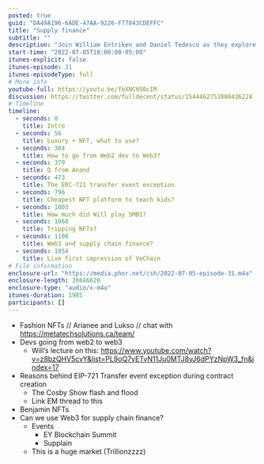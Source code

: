 ```yaml
---
posted: true
guid: "DA49A196-6ADE-47AA-9226-F77843CDEFFC"
title: "Supply finance"
subtitle: ""
description: "Join William Entriken and Daniel Tedesco as they explore the intersection of NFTs and luxury goods, the challenges of transitioning from web2 to web3 development, and the potential of using web3 technology in supply chain finance. They also discuss the ERC-721 transfer event exception and the cheapest NFT platform for teaching kids."
start-time: "2022-07-05T18:00:00-05:00"
itunes-explicit: false
itunes-episode: 31
itunes-episodeType: full
# More info
youtube-full: https://youtu.be/fbXNCH50cIM
discussion: https://twitter.com/fulldecent/status/1544462753888436224
# Timeline
timeline:
  - seconds: 0
    title: Intro
  - seconds: 56
    title: Luxury + NFT, what to use?
  - seconds: 304
    title: How to go from Web2 dev to Web3?
  - seconds: 379
    title: Q from Anand
  - seconds: 473
    title: The ERC-721 transfer event exception
  - seconds: 796
    title: Cheapest NFT platform to teach kids?
  - seconds: 1003
    title: How much did Will play SMB1?
  - seconds: 1068
    title: Tripping NFTs?
  - seconds: 1108
    title: Web3 and supply chain finance?
  - seconds: 1854
    title: Live first impression of VeChain
# File information
enclosure-url: "https://media.phor.net/csh/2022-07-05-episode-31.m4a"
enclosure-length: 39846620
enclosure-type: "audio/x-m4a"
itunes-duration: 1985
participants: []
---
```

<!--end of quick notes-->

- Fashion NFTs // Arianee and Lukso // chat with https://metatechsolutions.ca/team/
- Devs going from web2 to web3
  - Will’s lecture on this: https://www.youtube.com/watch?v=z8bzQHV5cvY&list=PL9oQ7yETvN11Ju0MTJ8yJ6dPYzNpW3_fn&index=17
- Reasons behind EIP-721 Transfer event exception during contract creation
  - The Cosby Show flash and flood
  - Link EM thread to this
- Benjamin NFTs
- Can we use Web3 for supply chain finance?
  - Events
    - EY Blockchain Summit
    - Supplain 
  - This is a huge market (Trillionzzzz)